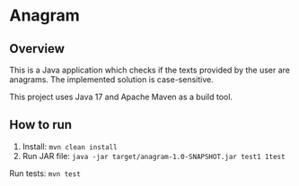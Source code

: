 # Anagram

## Overview
This is a Java application which checks if the texts provided by the user are anagrams. The implemented solution is case-sensitive. 

This project uses Java 17 and Apache Maven as a build tool.

## How to run
1. Install: `mvn clean install`
2. Run JAR file: `java -jar target/anagram-1.0-SNAPSHOT.jar test1 1test`

Run tests: `mvn test`
